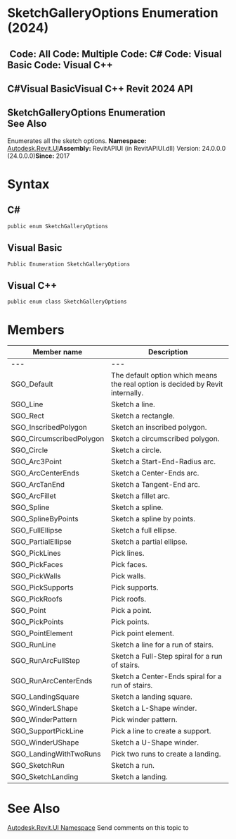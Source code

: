 # SketchGalleryOptions Enumeration (2024)

﻿
 Code: All Code: Multiple Code: C# Code: Visual Basic Code: Visual C++   
---  
C#Visual BasicVisual C++
Revit 2024 API  
---  
SketchGalleryOptions Enumeration  
See Also  
---  
Enumerates all the sketch options. 
**Namespace:** [Autodesk.Revit.UI](e86fd90a-8957-02a6-da7f-ced248966e3e.md "Autodesk.Revit.UI Namespace")**Assembly:** RevitAPIUI (in RevitAPIUI.dll) Version: 24.0.0.0 (24.0.0.0)**Since:** 2017 
# Syntax
C#  
---  
```text
public enum SketchGalleryOptions
```
  
Visual Basic  
---  
```text
Public Enumeration SketchGalleryOptions
```
  
Visual C++  
---  
```text
public enum class SketchGalleryOptions
```
  
# Members
| Member name | Description |
| --- | --- |
| --- | --- |
| SGO_Default | The default option which means the real option is decided by Revit internally. |
| SGO_Line | Sketch a line. |
| SGO_Rect | Sketch a rectangle. |
| SGO_InscribedPolygon | Sketch an inscribed polygon. |
| SGO_CircumscribedPolygon | Sketch a circumscribed polygon. |
| SGO_Circle | Sketch a circle. |
| SGO_Arc3Point | Sketch a Start-End-Radius arc. |
| SGO_ArcCenterEnds | Sketch a Center-Ends arc. |
| SGO_ArcTanEnd | Sketch a Tangent-End arc. |
| SGO_ArcFillet | Sketch a fillet arc. |
| SGO_Spline | Sketch a spline. |
| SGO_SplineByPoints | Sketch a spline by points. |
| SGO_FullEllipse | Sketch a full ellipse. |
| SGO_PartialEllipse | Sketch a partial ellipse. |
| SGO_PickLines | Pick lines. |
| SGO_PickFaces | Pick faces. |
| SGO_PickWalls | Pick walls. |
| SGO_PickSupports | Pick supports. |
| SGO_PickRoofs | Pick roofs. |
| SGO_Point | Pick a point. |
| SGO_PickPoints | Pick points. |
| SGO_PointElement | Pick point element. |
| SGO_RunLine | Sketch a line for a run of stairs. |
| SGO_RunArcFullStep | Sketch a Full-Step spiral for a run of stairs. |
| SGO_RunArcCenterEnds | Sketch a Center-Ends spiral for a run of stairs. |
| SGO_LandingSquare | Sketch a landing square. |
| SGO_WinderLShape | Sketch a L-Shape winder. |
| SGO_WinderPattern | Pick winder pattern. |
| SGO_SupportPickLine | Pick a line to create a support. |
| SGO_WinderUShape | Sketch a U-Shape winder. |
| SGO_LandingWithTwoRuns | Pick two runs to create a landing. |
| SGO_SketchRun | Sketch a run. |
| SGO_SketchLanding | Sketch a landing. |

# See Also
[Autodesk.Revit.UI Namespace](e86fd90a-8957-02a6-da7f-ced248966e3e.md "Autodesk.Revit.UI Namespace")
Send comments on this topic to 